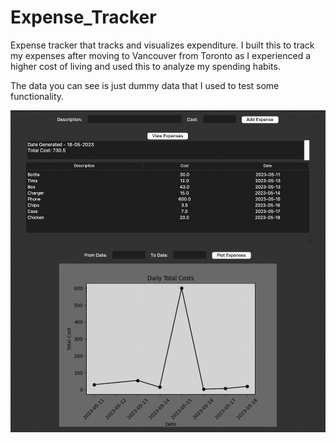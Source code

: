 # Expense_Tracker

Expense tracker that tracks and visualizes expenditure. I built this to track my expenses 
after moving to Vancouver from Toronto as I experienced a higher cost of living and 
used this to analyze my spending habits. 

The data you can see is just dummy data that I used to test some functionality. 



<img src="screenshot.png" alt="Alt text" title="Optional title">
